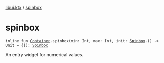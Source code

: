 [libui.ktx](index.md) / [spinbox](./spinbox.md)

# spinbox

`inline fun `[`Container`](-container/index.md)`.spinbox(min: Int, max: Int, init: `[`Spinbox`](-spinbox/index.md)`.() -> Unit = {}): `[`Spinbox`](-spinbox/index.md)

An entry widget for numerical values.

